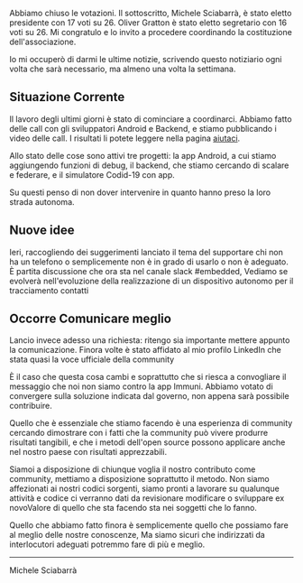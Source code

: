 Abbiamo chiuso le votazioni. Il sottoscritto, Michele Sciabarrà, è stato eletto presidente con 17 voti su 26.
Oliver Gratton è stato eletto segretario con 16 voti su 26. Mi congratulo e lo invito a procedere 
coordinando la costituzione dell'associazione.

Io mi occuperò di darmi le ultime notizie, scrivendo questo notiziario ogni volta che sarà necessario, 
ma almeno una volta la settimana.

## Situazione Corrente

Il lavoro degli ultimi giorni è stato di cominciare a coordinarci. Abbiamo fatto delle call con gli sviluppatori 
Android e Backend, e stiamo pubblicando i video delle call. I risultati li potete leggere nella pagina [aiutaci](/helpus.md).

Allo stato delle cose sono attivi tre progetti: la app Android, a cui stiamo aggiungendo funzioni di debug, il backend, 
che stiamo cercando di scalare e federare, e il simulatore Codid-19 con app.

Su questi penso di non dover intervenire in quanto hanno preso la loro strada autonoma.


## Nuove idee

Ieri, raccogliendo dei suggerimenti lanciato il tema del supportare chi non ha un telefono 
o semplicemente non è in grado di usarlo o non è adeguato. È partita discussione che ora sta nel canale slack #embedded,
Vediamo se evolverà nell'evoluzione della realizzazione di un dispositivo autonomo per il tracciamento contatti

## Occorre Comunicare meglio

Lancio invece adesso una richiesta: ritengo sia importante mettere appunto la comunicazione.
Finora volte è stato affidato al mio profilo LinkedIn che stata quasi la voce ufficiale della community

È il caso che questa cosa cambi e soprattutto che si riesca a convogliare il messaggio che noi non siamo contro la app Immuni.
Abbiamo votato di convergere sulla soluzione indicata dal governo, non appena sarà possibile contribuire.

Quello che è essenziale che stiamo facendo è una esperienza di community cercando dimostrare con i fatti 
che la community può vivere produrre risultati tangibili, 
e che i metodi dell'open source possono applicare anche nel nostro paese con risultati apprezzabili.

Siamoi a disposizione di chiunque voglia il nostro contributo come community, mettiamo a disposizione soprattutto il metodo.
Non siamo affezionati ai nostri codici sorgenti, siamo pronti a lavorare su qualunque attività e codice ci verranno dati 
da revisionare modificare o sviluppare ex novoValore di quello che sta facendo sta nei soggetti che lo fanno.

Quello che abbiamo fatto finora è semplicemente quello che possiamo fare al meglio delle nostre conoscenze,
Ma siamo sicuri che indirizzati da interlocutori adeguati potremmo fare di più e meglio.

---

Michele Sciabarrà
